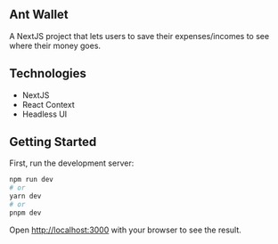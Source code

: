 ## Ant Wallet
A NextJS project that lets users to save their expenses/incomes to see where their money goes.

## Technologies 
- NextJS
- React Context
- Headless UI

## Getting Started

First, run the development server:

```bash
npm run dev
# or
yarn dev
# or
pnpm dev
```
Open [http://localhost:3000](http://localhost:3000) with your browser to see the result.

